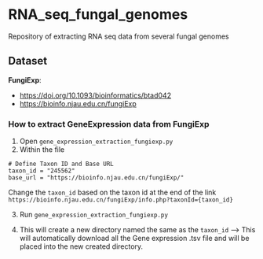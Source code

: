 # RNA_seq_fungal_genomes
Repository of extracting RNA seq data from several fungal genomes 


## Dataset
**FungiExp**:
- https://doi.org/10.1093/bioinformatics/btad042
- https://bioinfo.njau.edu.cn/fungiExp

### How to extract GeneExpression data from FungiExp

1. Open <code>gene_expression_extraction_fungiexp.py</code>
2. Within the file
```
# Define Taxon ID and Base URL
taxon_id = "245562"
base_url = "https://bioinfo.njau.edu.cn/fungiExp/"
```

Change the <code>taxon_id</code> based on the taxon id at the end of the link `https://bioinfo.njau.edu.cn/fungiExp/info.php?taxonId={taxon_id}`


3. Run <code>gene_expression_extraction_fungiexp.py</code>

4. This will create a new directory named the same as the <code>taxon_id</code> -->  This will automatically download all the Gene expression .tsv file and will be placed into the new created directory.

